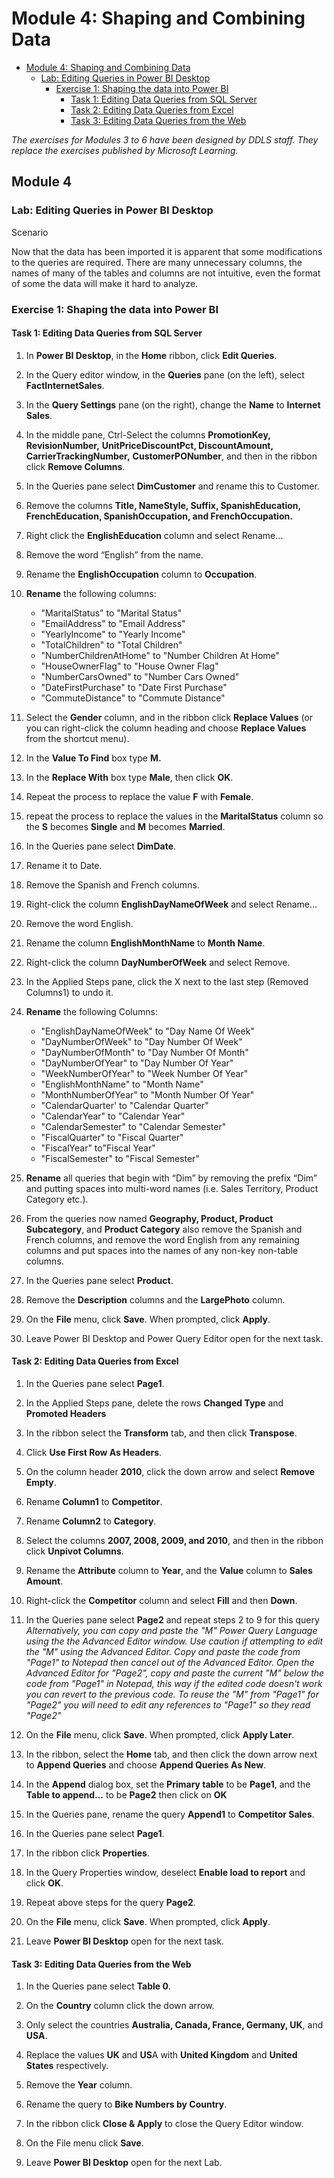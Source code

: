 # Module 4: Shaping and Combining Data

- [Module 4: Shaping and Combining Data](#Module-4-Shaping-and-Combining-Data)
    - [Lab: Editing Queries in Power BI Desktop](#Lab-Editing-Queries-in-Power-BI-Desktop)
        - [Exercise 1: Shaping the data into Power BI](#Exercise-1-Shaping-the-data-into-Power-BI)
            - [Task 1: Editing Data Queries from SQL Server](#Task-1-Editing-Data-Queries-from-SQL-Server)
            - [Task 2: Editing Data Queries from Excel](#Task-2-Editing-Data-Queries-from-Excel)
            - [Task 3: Editing Data Queries from the Web](#Task-3-Editing-Data-Queries-from-the-Web)

*The exercises for Modules 3 to 6 have been designed by DDLS staff.*
*They replace the exercises published by Microsoft Learning.*

## Module 4

### Lab: Editing Queries in Power BI Desktop

Scenario

Now that the data has been imported it is apparent that some
modifications to the queries are required. There are many unnecessary
columns, the names of many of the tables and columns are not intuitive,
even the format of some the data will make it hard to analyze.

### Exercise 1: Shaping the data into Power BI

#### Task 1: Editing Data Queries from SQL Server

1.  In **Power BI Desktop**, in the **Home** ribbon, click **Edit Queries**.

2.  In the Query editor window, in the **Queries** pane (on the left),
    select **FactInternetSales**.

3.  In the **Query Settings** pane (on the right), change the **Name** to
    **Internet Sales**.

4.  In the middle pane, Ctrl-Select the columns **PromotionKey, RevisionNumber,**
    **UnitPriceDiscountPct, DiscountAmount, CarrierTrackingNumber,**
    **CustomerPONumber**, and then in the ribbon click **Remove Columns**.

5.  In the Queries pane select **DimCustomer** and rename this to Customer.

6.  Remove the columns **Title, NameStyle, Suffix, SpanishEducation,**
    **FrenchEducation, SpanishOccupation, and FrenchOccupation.**

7.  Right click the **EnglishEducation** column and select Rename…

8.  Remove the word “English” from the name.

9.  Rename the **EnglishOccupation** column to **Occupation**.

9.  **Rename** the following columns:
    - "MaritalStatus" to "Marital Status"
    - "EmailAddress" to "Email Address"
    -  "YearlyIncome" to "Yearly Income"
    - "TotalChildren" to "Total Children"
    - "NumberChildrenAtHome" to "Number Children At Home"
    - "HouseOwnerFlag" to "House Owner Flag"
    - "NumberCarsOwned" to "Number Cars Owned"
    - "DateFirstPurchase" to "Date First Purchase"
    - "CommuteDistance" to "Commute Distance"


10. Select the **Gender** column, and in the ribbon click **Replace Values** (or you can right-click the column heading and choose **Replace Values** from the shortcut menu).

11. In the **Value To Find** box type **M.**

12. In the **Replace With** box type **Male**, then click **OK**.

13. Repeat the process to replace the value **F** with **Female**.

15. repeat the process to replace the values in the **MaritalStatus** column so the **S** becomes
    **Single** and **M** becomes **Married**.

16. In the Queries pane select **DimDate**.

17. Rename it to Date.

18. Remove the Spanish and French columns.

19. Right-click the column **EnglishDayNameOfWeek** and select Rename…

20. Remove the word English.

21. Rename the column **EnglishMonthName** to  **Month Name**.

22. Right-click the column **DayNumberOfWeek** and select Remove.

23. In the Applied Steps pane, click the X next to the last step
    (Removed Columns1) to undo it.
    
24. **Rename** the following Columns:
    - "EnglishDayNameOfWeek" to "Day Name Of Week"
    - "DayNumberOfWeek" to "Day Number Of Week"
    - "DayNumberOfMonth" to "Day Number Of Month"
    - "DayNumberOfYear" to "Day Number Of Year"
    - "WeekNumberOfYear" to "Week Number Of Year"
    - "EnglishMonthName" to "Month Name"
    - "MonthNumberOfYear" to "Month Number Of Year"
    - "CalendarQuarter' to "Calendar Quarter"
    - "CalendarYear" to "Calendar Year"
    - "CalendarSemester" to "Calendar Semester"
    - "FiscalQuarter" to "Fiscal Quarter"
    - "FiscalYear" to"Fiscal Year"
    - "FiscalSemester" to "Fiscal Semester"

24. **Rename** all queries that begin with “Dim” by removing the prefix
    “Dim” and putting spaces into multi-word names (i.e. Sales Territory, Product Category etc.).

25. From the queries now named **Geography, Product, Product Subcategory**,
    and **Product Category** also remove the Spanish and French columns, and
    remove the word English from any remaining columns and put spaces into the names of any non-key non-table columns.

26. In the Queries pane select **Product**.

27. Remove the **Description** columns and the **LargePhoto** column.

28. On the **File** menu, click **Save**. When prompted, click **Apply**.

29. Leave Power BI Desktop and Power Query Editor open for the next
    task.

#### Task 2: Editing Data Queries from Excel

1.  In the Queries pane select **Page1**.

2.  In the Applied Steps pane, delete the rows **Changed Type** and **Promoted Headers**

3.  In the ribbon select the **Transform** tab, and then click **Transpose**.

4.  Click **Use First Row As Headers**.

5.  On the column header **2010**, click the down arrow and select **Remove
    Empty**.

6.  Rename **Column1** to **Competitor**.

7.  Rename **Column2** to **Category**.

8.  Select the columns **2007, 2008, 2009, and 2010**, and then in the
    ribbon click **Unpivot Columns**.

9.  Rename the **Attribute** column to **Year**, and the **Value** column to
    **Sales Amount**.

10. Right-click the **Competitor** column and select **Fill** and then **Down**.

11. In the Queries pane select **Page2** and repeat steps 2 to 9 for this
    query
    *Alternatively, you can copy and paste the "M" Power Query Language using the the Advanced Editor window.  Use caution if attempting to edit the "M" using the Advanced Editor.  Copy and paste the code from "Page1" to Notepad then cancel out of the Advanced Editor.  Open the Advanced Editor for "Page2", copy and paste the current "M" below the code from "Page1" in Notepad, this way if the edited code doesn't work you can revert to the previous code.  To reuse the "M" from "Page1" for "Page2" you will need to edit any references to "Page1" so they read "Page2"*

28. On the **File** menu, click **Save**. When prompted, click **Apply Later**.

12. In the ribbon, select the **Home** tab, and then click the down arrow next to **Append Queries** and choose **Append Queries As
    New**.

13. In the **Append** dialog box, set the **Primary table** to be **Page1**, and the
    **Table to append…** to be **Page2** then click on **OK**

14. In the Queries pane, rename the query **Append1** to **Competitor Sales**.

15. In the Queries pane select **Page1**.

16. In the ribbon click **Properties**.

17. In the Query Properties window, deselect **Enable load to report** and
    click **OK**.

18. Repeat above steps for the query **Page2**.

19. On the **File** menu, click **Save**. When prompted, click **Apply**.

20. Leave **Power BI Desktop** open for the next task.

#### Task 3: Editing Data Queries from the Web

1.  In the Queries pane select **Table 0**.

2.  On the **Country** column click the down arrow.

3.  Only select the countries **Australia, Canada, France, Germany, UK**,
    and **USA**.

4.  Replace the values **UK** and **US**A with **United Kingdom** and **United States**
    respectively.

5.  Remove the **Year** column.

6.  Rename the query to **Bike Numbers by Country**.

7.  In the ribbon click **Close & Apply** to close the Query Editor window.

8.  On the File menu click **Save**.

9.  Leave **Power BI Desktop** open for the next Lab.
